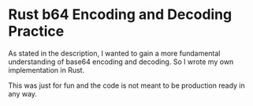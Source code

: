 # Rust b64 Encoding and Decoding Practice

As stated in the description, I wanted to gain a more fundamental understanding of base64 encoding and decoding. So I wrote my own implementation in Rust.

This was just for fun and the code is not meant to be production ready in any way. 
